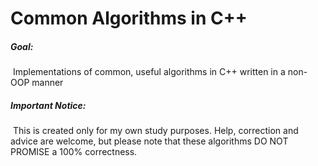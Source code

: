 Common Algorithms in C++
===
##### Goal:

​	Implementations of common, useful algorithms in C++ written in a non-OOP manner	



##### Important Notice:

​	This is created only for my own study purposes. Help, correction and advice are welcome, but please note that these algorithms DO NOT PROMISE a 100% correctness.
